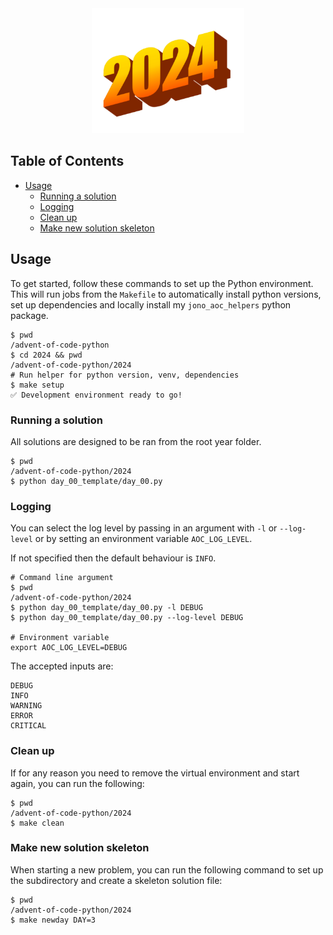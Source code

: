 <!-- Centred Header Block -->
<div align="center">
  <a href="https://github.com/jonoricci/advent-of-code-python">
    <img src="../docs/readme_assets/2024.png" alt="Logo" height="200">
  </a>
</div>
<!-- End of Centred Header Block -->

## Table of Contents <!-- omit in toc -->

- [Usage](#usage)
  - [Running a solution](#running-a-solution)
  - [Logging](#logging)
  - [Clean up](#clean-up)
  - [Make new solution skeleton](#make-new-solution-skeleton)

## Usage

To get started, follow these commands to set up the Python environment. This will run jobs from the `Makefile` to automatically install python versions, set up dependencies and locally install my `jono_aoc_helpers` python package.

```shell
$ pwd
/advent-of-code-python
$ cd 2024 && pwd
/advent-of-code-python/2024
# Run helper for python version, venv, dependencies
$ make setup
✅ Development environment ready to go!
```

### Running a solution

All solutions are designed to be ran from the root year folder.

```shell
$ pwd
/advent-of-code-python/2024
$ python day_00_template/day_00.py
```

### Logging

You can select the log level by passing in an argument with `-l` or `--log-level` or by setting an environment variable `AOC_LOG_LEVEL`.

If not specified then the default behaviour is `INFO`.

```shell
# Command line argument
$ pwd
/advent-of-code-python/2024
$ python day_00_template/day_00.py -l DEBUG
$ python day_00_template/day_00.py --log-level DEBUG

# Environment variable
export AOC_LOG_LEVEL=DEBUG
```

The accepted inputs are:

```none
DEBUG
INFO
WARNING
ERROR
CRITICAL
```

### Clean up

If for any reason you need to remove the virtual environment and start again, you can run the following:

```shell
$ pwd
/advent-of-code-python/2024
$ make clean
```

### Make new solution skeleton

When starting a new problem, you can run the following command to set up the subdirectory and create a skeleton solution file:

```shell
$ pwd
/advent-of-code-python/2024
$ make newday DAY=3
```

